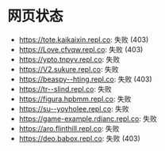 # 网页状态
- https://tote.kaikaixin.repl.co: 失败 (403)
- https://Love.cfvqw.repl.co: 失败 (403)
- https://ypto.tnpyv.repl.co: 失败
- https://V2.sukure.repl.co: 失败
- https://beaspy--hting.repl.co: 失败 (403)
- https://tr--slind.repl.co: 失败
- https://figura.hpbmm.repl.co: 失败
- https://su--yoyholee.repl.co: 失败
- https://game-example.rdianc.repl.co: 失败
- https://aro.flinthill.repl.co: 失败
- https://deo.babox.repl.co: 失败 (403)
